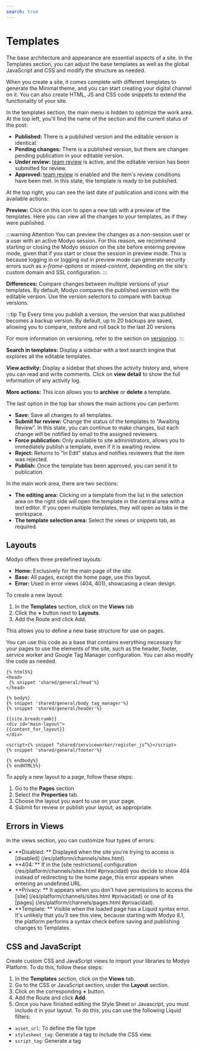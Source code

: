 ```yaml
---
search: true
---
```


# Templates

The base architecture and appearance are essential aspects of a site. In the Templates section, you can adjust the base templates as well as the global JavaScript and CSS and modify the structure as needed.

When you create a site, it comes complete with different templates to generate the Minimal theme, and you can start creating your digital channel on it. You can also create HTML, JS and CSS code snippets to extend the functionality of your site.

In the templates section, the main menu is hidden to optimize the work area. At the top left, you'll find the name of the section and the current status of the post:

- **Published:** There is a published version and the editable version is identical.
- **Pending changes:** There is a published version, but there are changes pending publication in your editable version.
- **Under review:** [team review](/en/platform/core/key-concepts.html) is active, and the editable version has been submitted for review.
- **Approved:** [team review](/en/platform/core/key-concepts.html) is enabled and the item's review conditions have been met. In this state, the template is ready to be published.

At the top right, you can see the last date of publication and icons with the available actions:

**Preview:** Click on this icon to open a new tab with a preview of the templates. Here you can view all the changes to your templates, as if they were published.

:::warning Attention
You can preview the changes as a non-session user or a user with an active Modyo session. For this reason, we recommend starting or closing the Modyo session on the site before entering preview mode, given that if you start or close the session in preview mode. This is because logging in or logging out in preview mode can generate security errors such as _x-frame-options_ or _mixed-content_, depending on the site's custom domain and SSL configuration.
:::

**Differences:** Compare changes between multiple versions of your templates. By default, Modyo compares the published version with the editable version. Use the version selectors to compare with backup versions.

:::tip Tip
Every time you publish a version, the version that was published becomes a backup version. By default, up to 20 backups are saved, allowing you to compare, restore and roll back to the last 20 versions

For more information on versioning, refer to the section on [versioning](en/platform/core/key-concepts.html#versions).
:::

**Search in templates:** Display a sidebar with a text search engine that explores all the editable templates.

**View activity:** Display a sidebar that shows the activity history and, where you can read and write comments. Click on **view detail** to show the full information of any activity log.

**More actions:** This icon allows you to **archive** or **delete** a template.

The last option in the top bar shows the main actions you can perform:

- **Save:** Save all changes to all templates.
- **Submit for review:** Change the status of the templates to “Awaiting Review”. In this state, you can continue to make changes, but each change will be notified by email to the assigned reviewers.
- **Force publication:** Only available to site administrators, allows you to immediately publish a template, even if it is awaiting review.
- **Reject:** Returns to “In Edit” status and notifies reviewers that the item was rejected.
- **Publish:** Once the template has been approved, you can send it to publication.

In the main work area, there are two sections:

- **The editing area:** Clicking on a template from the list in the selection area on the right side will open the template in the central area with a text editor. If you open multiple templates, they will open as tabs in the workspace.
- **The template selection area:** Select the views or snippets tab, as required.

## Layouts

Modyo offers three predefined layouts:

* **Home:** Exclusively for the main page of the site.
* **Base:** All pages, except the home page, use this layout.
* **Error:** Used in error views (404, 401), showcasing a clean design.

To create a new layout:
1. In the **Templates** section, click on the **Views** tab
2. Click the **+** button next to **Layouts**.
3. Add the Route and click Add.

This allows you to define a new base structure for use on pages.

You can use this code as a base that contains everything necessary for your pages to use the elements of the site, such as the header, footer, service worker and Google Tag Manager configuration. You can also modify the code as needed.


```liquid
{% html5%}
<head>
 {% snippet 'shared/general/head'%}
</head>

{% body%}
{% snippet 'shared/general/body_tag_manager'%}
{% snippet 'shared/general/header'%}

{{site.breadcrumb}}
<div id="main-layout">
{{content_for_layout}}
</div>

<script>{% snippet “shared/serviceworker/register_js”%}</script>
{% snippet 'shared/general/footer'%}

{% endbody%}
{% endHTML5%}
```

To apply a new layout to a page, follow these steps:
1. Go to the **Pages** section
2. Select the **Properties** tab.
3. Choose the layout you want to use on your page.
4. Submit for review or publish your layout, as appropriate.


## Errors in Views

In the views section, you can customize four types of errors:

* **Disabled: ** Displayed when the site you're trying to access is [disabled] (/es/platform/channels/sites.html).
* **404: ** If in the [site restrictions] configuration (/es/platform/channels/sites.html #privacidad) you decide to show 404 instead of redirecting to the home page, this error appears when entering an undefined URL.
* **Privacy: ** It appears when you don't have permissions to access the [site] (/es/platform/channels/sites.html #privacidad) or one of its [pages] (/es/platform/channels/pages.html #privacidad).
* **Template: ** Visible when the loaded page has a Liquid syntax error. It's unlikely that you'll see this view, because starting with Modyo 8.1, the platform performs a syntax check before saving and publishing changes to Templates.

## CSS and JavaScript

Create custom CSS and JavaScript views to import your libraries to Modyo Platform. To do this, follow these steps:

1. In the **Templates** section, click on the **Views** tab.
1. Go to the CSS or JavaScript section, under the **Layout** section.
1. Click on the corresponding **+** button.
1. Add the Route and click **Add**.
1. Once you have finished editing the Style Sheet or Javascript, you must include it in your layout. To do this, you can use the following Liquid filters:

- `asset_url`: To define the file type
- `stylesheet_tag`: Generate a tag <link> to include the CSS view.
- `script_tag`: Generate a tag <script> to include the Javascript view.

### Examples
- A custom CSS view with media: screen
- A custom Javascript view with asynchronous loading


```html
<head>
 {{'my-css' | asset_url: 'css' | stylesheet_tag: media: 'screen', title: 'color style'}}
 {{'my-js' | asset_url: 'js' | script_tag: async: 'async', defer: 'defer'}}
</head>
```

Once saved and published, it is translated into the following HTML code:

```html
<link href='my-css' rel='stylesheet' type='text/css' media='screen' title='color style' />
<script src='my-js' type='text/javascript' async='async' defer='defer'></script>
```

For detailed information and the parameters supported by these filters, see the [Liquid filters] section (/es/platform/channels/liquid-markup.html #filtros -standard).


## Snippets

Snippets are reusable snippets of HTML, JS, or CSS code for your sites. To use a snippet:

1. Copy the reference path of the custom snippet. The Liquid code will look like: <span v-pre>`{% snippet “snippet-name”%}`</span>.
1. Paste the code wherever you want to call this Snippet.

To add a custom snippet:
1. In the **Templates** section, click on the **Snippets** tab
1. Navigate to the Custom section, at the bottom of the list of snippets.
1. Click on the **+** button
1. Add the Route and click Add.


:: :warning Important
For the system to recognize the programming language to which the snippet belongs, you must add an underscore and then the ending, as follows: “front_css” or “library_js”. By default, the system will recognize the snippet as an HTML language.
:::

:: :tip Tip
All the elements of the Template Builder use Liquid as the template engine. For more information about Liquid and how to use it, see the [Liquid Markup] section (/es/platform/channels/liquid-markup.html)
:::

In the work area, under the tabs, you'll find a bar with these items:

**Toolbar items**
The toolbar under the Template Builder tabs contains the following elements:

- **File Manager: ** Open a modal that allows you to access all the files in your account and copy their URL. Select the **Upload Files** tab to upload new files. For more information about the benefits and features of File Manager, go to [File Manager] (/es/platform/content/asset-manager.html)
- **Keyboard Shortcuts: ** Show useful keyboard shortcuts for Templates.
- **Snippets: ** Display a list with all the snippets and the option to copy their reference code.
- **Changes: ** Display a list of all the times and states in which you have saved the current version. By clicking on one of the sub-versions, you change the content of the template to that sub-version.

:: :tip Tip
When you publish a version, the list of changes disappears, because the new editable version has not changed.
:::

:: :tip Tip
Subversions are specific to each template, so some may have changes and others may not, and those without changes will not show the change selector. In the same way, if you go back to a previous sub-version of a template, you don't affect the rest of the templates.
:::

:: :tip Tip
If you restore a previous version to the editable version, you can access the sub-versions of each template in that version. You can learn more about [versioned] (/platform/core/key-concepts.html #versionado) here.
:::

To restore all templates to their original version, click on the secondary action in the top bar **Restore All**. For the changes to take effect, you must publish the templates.

## SEO

SEO [(Search Engine Optimization)] (/es/platform/channels/sites.html #seo) is essential for the positioning of your site and content.

In Modyo, you can control the way in which search engines read your site and content, adding meta tags dynamically, depending on the attributes you add to your pages and content.

To add the meta tags in Modyo, use this code snippet in Templates and then call it from the head of your site:

```html
<!-- Site SEO -->
<meta name="keywords" content="{{ site.keywords }}"/>
<meta name="author" content="{{ site.name }}"/>
<meta name="viewport" content="width=device-width, initial-scale=1.0"/>

{{site.meta_tags}}

{% if page%}
<!-- Page SEO -->
{{page.meta_tags}}
<meta name="description" content="{{ page.excerpt }}"/>
<meta property="og:title" content="{{ page.title }}"/>
<meta property="og:type" content="website"/>
<meta property="og:url" content="{{ page.url }}"/>
<meta property="og:image" content="{{ site.logo | asset_url : 'original' }}"/>
<meta property="og:site_name" content="{{ site.name }}"/>
<meta property="og:description" content="{{ page.excerpt }}"/>
{% endif%}
<!-- END SEO -->
```

This snippet uses Liquid to add site-level meta tags. It also adds specific meta tags when the user navigates to a widget or content page.

You can customize this snippet and define what meta tags you want for specific URLs or types.


## Examples of SEO

Here are examples of how to use the SEO snippet to improve SEO in different cases:

### Specific meta tags for a Post

Use this code to use specific meta tags when a user visits a post:

```html
...
{% if entry%}
<!-- Content SEO -->
<meta name="description" content="{{ entry.meta.excerpt }}" />
<meta property="og:title" content="{{ entry.meta.title }}" />
<meta property="og:url" content="{{site.url}}/{{entry.meta.type_uid}}/{{entry.meta.slug}}" />
<meta property="og:image" content="{{ entry.fields.covers.first | asset_url : 'original' }}" />
<meta property="og:site_name" content="{{ site.name }}" />
<meta property="og:description" content="{{ entry.meta.excerpt }}" />
{% if entry.type_uid = 'posts'%}
<meta property="og:type" content="article" />
{endif}
{% if entry.type_uid = 'place'%}
<meta property="og:type" content="place" />
<meta property="place:latitude" content="{{ entry.location.first.latitude }}" />
<meta property="place:longitude" content="{{ entry.location.first.longitude }}" />
{% endif%}
{% endif%}
...
```

In this case, the `posts` and `place` entry types share the _title_, _excerpt_ and _covers_ attributes and differ in the _locations_ object. In addition, it defines a different type of document for each one.

### Category-specific meta tags on the Content Page

For specific meta tags when displaying posts from a category, copy the following code:

```html
{% assign category_name = category_path | split: '/' | last | capitalize%}

{% case category_name%}
 {% when 'Category 1'%}
 {% assign category_description = 'This is the meta description for Category 1'%}
 {% when 'Category 2'%}
 {% assign category_description = 'This is the meta description for Category 2'%}
{% endcase%}

{% if category_path.size > 0%}
<!-- Content Page: Index con categoría -->
<title> {{category_name}} - {{site.name}} </title>
<meta name="description" content="{{ category_description }}"/>
<meta property="og:title" content="{{ category_name }} - {{ site.name }}"/>
<meta property="og:type" content="website"/>
<meta property="og:url" content="{{ page.url }}/{{ category_path }}">
<meta property="og:image" content="https://d1dzq2r60kxox4.cloudfront.net/uploads/c82bdfea-3622-4c11-9a20-bea227cbdc60/original/og_image.jpg"/>
<meta property="og:site_name" content="{{ site.name }}"/>
<meta property="og:description" content="{{ category_description }}"/>
```

In this code, a `category_name` variable is created that contains the name of the category taken from the URL, then a `{% if category_path.size > 0%}` is used to add relevant metadata to the category.

Liquid allows you to create dynamic content for your site. To learn more about Liquid and how to use Liquid Drops, visit [Liquid Markup] (/en/platform/channels/liquid-markup).